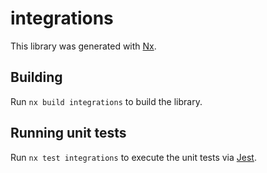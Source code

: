 # integrations

This library was generated with [Nx](https://nx.dev).

## Building

Run `nx build integrations` to build the library.

## Running unit tests

Run `nx test integrations` to execute the unit tests via [Jest](https://jestjs.io).
